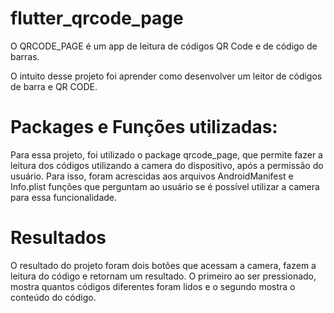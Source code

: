 # flutter_qrcode_page

O QRCODE_PAGE é um app de leitura de códigos QR Code e de código de barras.

O intuito desse projeto foi aprender como desenvolver um leitor de códigos de barra e QR CODE.

# Packages e Funções utilizadas:

Para essa projeto, foi utilizado o package qrcode_page, que permite fazer a leitura dos códigos utilizando a camera do dispositivo, após a permissão do usuário. Para isso, foram acrescidas aos arquivos AndroidManifest e Info.plist funções que perguntam ao usuário se é possível utilizar a camera para essa funcionalidade.

# Resultados

O resultado do projeto foram dois botões que acessam a camera, fazem a leitura do código e retornam um resultado. O primeiro ao ser pressionado, mostra quantos códigos diferentes foram lidos e o segundo mostra o conteúdo do código.
